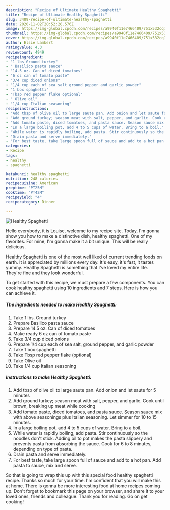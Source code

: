 ```yaml
---
description: "Recipe of Ultimate Healthy Spaghetti"
title: "Recipe of Ultimate Healthy Spaghetti"
slug: 3409-recipe-of-ultimate-healthy-spaghetti
date: 2020-11-02T20:52:20.576Z
image: https://img-global.cpcdn.com/recipes/a9940f11e7466409/751x532cq70/healthy-spaghetti-recipe-main-photo.jpg
thumbnail: https://img-global.cpcdn.com/recipes/a9940f11e7466409/751x532cq70/healthy-spaghetti-recipe-main-photo.jpg
cover: https://img-global.cpcdn.com/recipes/a9940f11e7466409/751x532cq70/healthy-spaghetti-recipe-main-photo.jpg
author: Elsie Lambert
ratingvalue: 4.3
reviewcount: 4949
recipeingredient:
- "1 lbs Ground turkey"
- " Basilico pasta sauce"
- "14.5 oz. Can of diced tomatoes"
- "6 oz can of tomato paste"
- "3/4 cup diced onions"
- "1/4 cup each of sea salt ground pepper and garlic powder"
- "1 box spaghetti"
- "Tbsp red pepper flake optional"
- " Olive oil"
- "1/4 cup Italian seasoning"
recipeinstructions:
- "Add tbsp of olive oil to large saute pan. Add onion and let saute for 5 minutes"
- "Add ground turkey; season meat with salt, pepper, and garlic. Cook until brown, breaking up meat while cooking"
- "Add tomato paste, diced tomatoes, and pasta sauce. Season sauce mix with above seasonings plus Italian seasoning. Let simmer for 10 to 15 minutes."
- "In a large boiling pot, add 4 to 5 cups of water. Bring to a boil."
- "While water is rapidly boiling, add pasta. Stir continuously so the noodles don&#39;t stick. Adding oil to pot makes the pasta slippery and prevents pasta from absorbing the sauce. Cook for 6 to 8 minutes, depending on type of pasta."
- "Drain pasta and serve immediately."
- "For best taste, take large spoon full of sauce and add to a hot pan. Add pasta to sauce, mix and serve."
categories:
- Recipe
tags:
- healthy
- spaghetti

katakunci: healthy spaghetti 
nutrition: 248 calories
recipecuisine: American
preptime: "PT25M"
cooktime: "PT42M"
recipeyield: "4"
recipecategory: Dinner

---
```



![Healthy Spaghetti](https://img-global.cpcdn.com/recipes/a9940f11e7466409/751x532cq70/healthy-spaghetti-recipe-main-photo.jpg)

Hello everybody, it is Louise, welcome to my recipe site. Today, I'm gonna show you how to make a distinctive dish, healthy spaghetti. One of my favorites. For mine, I'm gonna make it a bit unique. This will be really delicious.



Healthy Spaghetti is one of the most well liked of current trending foods on earth. It is appreciated by millions every day. It's easy, it's fast, it tastes yummy. Healthy Spaghetti is something that I've loved my entire life. They're fine and they look wonderful.


To get started with this recipe, we must prepare a few components. You can cook healthy spaghetti using 10 ingredients and 7 steps. Here is how you can achieve it.

<!--inarticleads1-->

##### The ingredients needed to make Healthy Spaghetti:

1. Take 1 lbs. Ground turkey
1. Prepare  Basilico pasta sauce
1. Prepare 14.5 oz. Can of diced tomatoes
1. Make ready 6 oz can of tomato paste
1. Take 3/4 cup diced onions
1. Prepare 1/4 cup each of sea salt, ground pepper, and garlic powder
1. Take 1 box spaghetti
1. Take Tbsp red pepper flake (optional)
1. Take  Olive oil
1. Take 1/4 cup Italian seasoning




<!--inarticleads2-->

##### Instructions to make Healthy Spaghetti:

1. Add tbsp of olive oil to large saute pan. Add onion and let saute for 5 minutes
1. Add ground turkey; season meat with salt, pepper, and garlic. Cook until brown, breaking up meat while cooking
1. Add tomato paste, diced tomatoes, and pasta sauce. Season sauce mix with above seasonings plus Italian seasoning. Let simmer for 10 to 15 minutes.
1. In a large boiling pot, add 4 to 5 cups of water. Bring to a boil.
1. While water is rapidly boiling, add pasta. Stir continuously so the noodles don&#39;t stick. Adding oil to pot makes the pasta slippery and prevents pasta from absorbing the sauce. Cook for 6 to 8 minutes, depending on type of pasta.
1. Drain pasta and serve immediately.
1. For best taste, take large spoon full of sauce and add to a hot pan. Add pasta to sauce, mix and serve.




So that is going to wrap this up with this special food healthy spaghetti recipe. Thanks so much for your time. I'm confident that you will make this at home. There is gonna be more interesting food at home recipes coming up. Don't forget to bookmark this page on your browser, and share it to your loved ones, friends and colleague. Thank you for reading. Go on get cooking!
